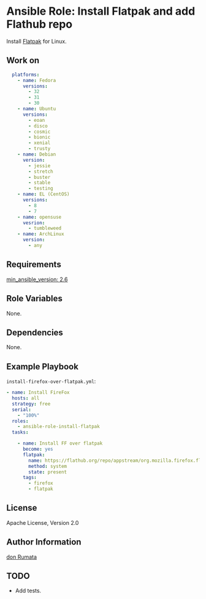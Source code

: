 # Ansible Role: Install Flatpak and add Flathub repo

Install [Flatpak](https://flatpak.org/) for Linux.

## Work on

```yaml
  platforms:
    - name: Fedora
      versions:
        - 32
        - 31
        - 30
    - name: Ubuntu
      versions:
        - eoan
        - disco
        - cosmic
        - bionic
        - xenial
        - trusty
    - name: Debian
      version:
        - jessie
        - stretch
        - buster
        - stable
        - testing
    - name: EL (CentOS)
      versions:
        - 8
        - 7
    - name: opensuse
      vesrion:
        - tumbleweed
    - name: ArchLinux
      version:
        - any
```

## Requirements

[min_ansible_version: 2.6](https://docs.ansible.com/ansible/latest/modules/flatpak_module.html)

## Role Variables

None.

## Dependencies

None.

## Example Playbook

`install-firefox-over-flatpak.yml`:

```yaml
- name: Install FireFox
  hosts: all
  strategy: free
  serial:
    - "100%"
  roles:
    - ansible-role-install-flatpak
  tasks:

    - name: Install FF over flatpak
      become: yes
      flatpak:
        name: https://flathub.org/repo/appstream/org.mozilla.firefox.flatpakref
        method: system
        state: present
      tags:
        - firefox
        - flatpak
```

## License

Apache License, Version 2.0

## Author Information

[don Rumata](https://github.com/don-rumata)

## TODO

- Add tests.
